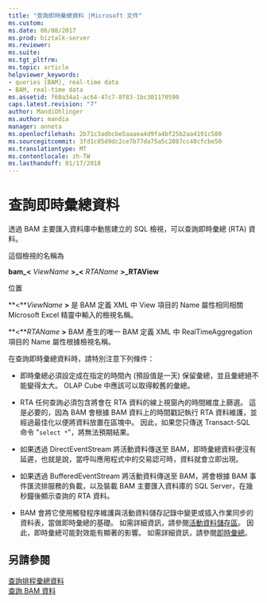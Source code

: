 ```yaml
---
title: "查詢即時彙總資料 |Microsoft 文件"
ms.custom: 
ms.date: 06/08/2017
ms.prod: biztalk-server
ms.reviewer: 
ms.suite: 
ms.tgt_pltfrm: 
ms.topic: article
helpviewer_keywords:
- queries [BAM], real-time data
- BAM, real-time data
ms.assetid: f60a34a1-ac64-47c7-8f83-1bc301170590
caps.latest.revision: "7"
author: MandiOhlinger
ms.author: mandia
manager: anneta
ms.openlocfilehash: 2b71c3adbcbe5aaaea4d9fa4bf25b2aa4191c580
ms.sourcegitcommit: 3fd1c85d9dc2ce7b77da75a5c2087cc48cfcbe50
ms.translationtype: MT
ms.contentlocale: zh-TW
ms.lasthandoff: 01/17/2018
---
```

# <a name="querying-real-time-aggregated-data"></a>查詢即時彙總資料
透過 BAM 主要匯入資料庫中動態建立的 SQL 檢視，可以查詢即時彙總 (RTA) 資料。  
  
 這個檢視的名稱為  
  
 **bam_\<** *ViewName* **\>_\<** *RTAName* **\>_RTAView**  
  
 位置  
  
 **\<***ViewName*  **\>** 是 BAM 定義 XML 中 View 項目的 Name 屬性相同相關 Microsoft Excel 精靈中輸入的檢視名稱。  
  
 **\<***RTAName*  **\>**  BAM 產生的唯一 BAM 定義 XML 中 RealTimeAggregation 項目的 Name 屬性根據檢視名稱。  
  
 在查詢即時彙總資料時，請特別注意下列條件：  
  
-   即時彙總必須設定成在指定的時間內 (預設值是一天) 保留彙總，並且彙總絕不能變得太大。 OLAP Cube 中應該可以取得較舊的彙總。  
  
-   RTA 任何查詢必須包含將會在 RTA 資料的線上視窗內的時間維度上篩選。 這是必要的，因為 BAM 會根據 BAM 資料上的時間戳記執行 RTA 資料維護，並經過最佳化以便將資料放置在區塊中。 因此，如果您只傳送 Transact-SQL 命令 "`select *`"，將無法預期結果。  
  
-   如果透過 DirectEventStream 將活動資料傳送至 BAM，即時彙總資料便沒有延遲，也就是說，當呼叫應用程式中的交易認可時，資料就會立即出現。  
  
-   如果透過 BufferedEventStream 將活動資料傳送至 BAM，將會根據 BAM 事件匯流排服務的負載，以及裝載 BAM 主要匯入資料庫的 SQL Server，在幾秒鐘後顯示查詢的 RTA 資料。  
  
-   BAM 會將它使用觸發程序維護與活動資料儲存記錄中變更或插入作業同步的資料表，當做即時彙總的基礎。 如需詳細資訊，請參閱[活動資料儲存區](../core/activity-data-storage.md)。 因此，即時彙總可能對效能有顯著的影響。 如需詳細資訊，請參閱[即時彙總](../core/real-time-aggregations.md)。  
  
## <a name="see-also"></a>另請參閱  
 [查詢排程彙總資料](../core/querying-scheduled-aggregated-data.md)   
 [查詢 BAM 資料](../core/querying-bam-data.md)